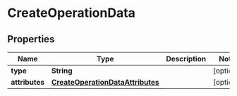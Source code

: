 

# CreateOperationData

## Properties

Name | Type | Description | Notes
------------ | ------------- | ------------- | -------------
**type** | **String** |  |  [optional]
**attributes** | [**CreateOperationDataAttributes**](CreateOperationDataAttributes.md) |  |  [optional]



